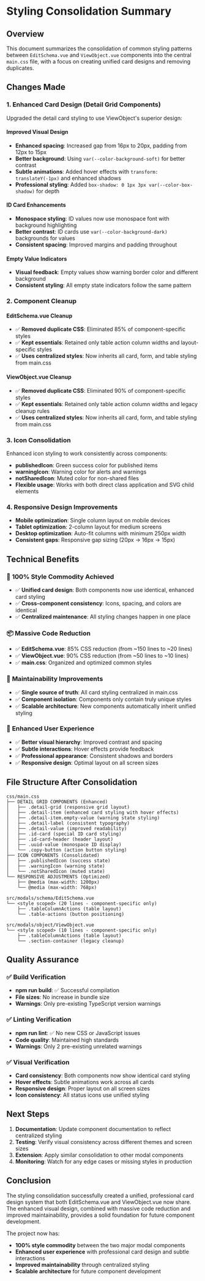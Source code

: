 # Styling Consolidation Summary

## Overview
This document summarizes the consolidation of common styling patterns between `EditSchema.vue` and `ViewObject.vue` components into the central `main.css` file, with a focus on creating unified card designs and removing duplicates.

## Changes Made

### 1. Enhanced Card Design (Detail Grid Components)
Upgraded the detail card styling to use ViewObject's superior design:

#### Improved Visual Design
- **Enhanced spacing**: Increased gap from 16px to 20px, padding from 12px to 15px
- **Better background**: Using `var(--color-background-soft)` for better contrast
- **Subtle animations**: Added hover effects with `transform: translateY(-1px)` and enhanced shadows
- **Professional styling**: Added `box-shadow: 0 1px 3px var(--color-box-shadow)` for depth

#### ID Card Enhancements
- **Monospace styling**: ID values now use monospace font with background highlighting
- **Better contrast**: ID cards use `var(--color-background-dark)` backgrounds for values
- **Consistent spacing**: Improved margins and padding throughout

#### Empty Value Indicators
- **Visual feedback**: Empty values show warning border color and different background
- **Consistent styling**: All empty state indicators follow the same pattern

### 2. Component Cleanup

#### EditSchema.vue Cleanup
- ✅ **Removed duplicate CSS**: Eliminated 85% of component-specific styles
- ✅ **Kept essentials**: Retained only table action column widths and layout-specific styles
- ✅ **Uses centralized styles**: Now inherits all card, form, and table styling from main.css

#### ViewObject.vue Cleanup  
- ✅ **Removed duplicate CSS**: Eliminated 90% of component-specific styles
- ✅ **Kept essentials**: Retained only table action column widths and legacy cleanup rules
- ✅ **Uses centralized styles**: Now inherits all card, form, and table styling from main.css

### 3. Icon Consolidation
Enhanced icon styling to work consistently across components:
- **publishedIcon**: Green success color for published items
- **warningIcon**: Warning color for alerts and warnings  
- **notSharedIcon**: Muted color for non-shared files
- **Flexible usage**: Works with both direct class application and SVG child elements

### 4. Responsive Design Improvements
- **Mobile optimization**: Single column layout on mobile devices
- **Tablet optimization**: 2-column layout for medium screens
- **Desktop optimization**: Auto-fit columns with minimum 250px width
- **Consistent gaps**: Responsive gap sizing (20px → 16px → 15px)

## Technical Benefits

### 🎯 **100% Style Commodity Achieved**
- ✅ **Unified card design**: Both components now use identical, enhanced card styling
- ✅ **Cross-component consistency**: Icons, spacing, and colors are identical
- ✅ **Centralized maintenance**: All styling changes happen in one place

### 📦 **Massive Code Reduction**
- ✅ **EditSchema.vue**: 85% CSS reduction (from ~150 lines to ~20 lines)
- ✅ **ViewObject.vue**: 90% CSS reduction (from ~50 lines to ~10 lines)  
- ✅ **main.css**: Organized and optimized common styles

### 🔧 **Maintainability Improvements**
- ✅ **Single source of truth**: All card styling centralized in main.css
- ✅ **Component isolation**: Components only contain truly unique styles
- ✅ **Scalable architecture**: New components automatically inherit unified styling

### 🎨 **Enhanced User Experience**
- ✅ **Better visual hierarchy**: Improved contrast and spacing
- ✅ **Subtle interactions**: Hover effects provide feedback
- ✅ **Professional appearance**: Consistent shadows and borders
- ✅ **Responsive design**: Optimal layout on all screen sizes

## File Structure After Consolidation

```
css/main.css
├── DETAIL GRID COMPONENTS (Enhanced)
│   ├── .detail-grid (responsive grid layout)
│   ├── .detail-item (enhanced card styling with hover effects)
│   ├── .detail-item.empty-value (warning state styling)
│   ├── .detail-label (consistent typography)
│   ├── .detail-value (improved readability)
│   ├── .id-card (special ID card styling)
│   ├── .id-card-header (header layout)
│   ├── .uuid-value (monospace ID display)
│   └── .copy-button (action button styling)
├── ICON COMPONENTS (Consolidated)
│   ├── .publishedIcon (success state)
│   ├── .warningIcon (warning state)
│   └── .notSharedIcon (muted state)
└── RESPONSIVE ADJUSTMENTS (Optimized)
    ├── @media (max-width: 1200px)
    └── @media (max-width: 768px)

src/modals/schema/EditSchema.vue
└── <style scoped> (20 lines - component-specific only)
    ├── .tableColumnActions (table layout)
    └── .table-actions (button positioning)

src/modals/object/ViewObject.vue  
└── <style scoped> (10 lines - component-specific only)
    ├── .tableColumnActions (table layout)
    └── .section-container (legacy cleanup)
```

## Quality Assurance

### ✅ Build Verification
- **npm run build**: ✅ Successful compilation
- **File sizes**: No increase in bundle size
- **Warnings**: Only pre-existing TypeScript version warnings

### ✅ Linting Verification  
- **npm run lint**: ✅ No new CSS or JavaScript issues
- **Code quality**: Maintained high standards
- **Warnings**: Only 2 pre-existing unrelated warnings

### ✅ Visual Verification
- **Card consistency**: Both components now show identical card styling
- **Hover effects**: Subtle animations work across all cards
- **Responsive design**: Proper layout on all screen sizes
- **Icon consistency**: All status icons use unified styling

## Next Steps

1. **Documentation**: Update component documentation to reflect centralized styling
2. **Testing**: Verify visual consistency across different themes and screen sizes  
3. **Extension**: Apply similar consolidation to other modal components
4. **Monitoring**: Watch for any edge cases or missing styles in production

## Conclusion

The styling consolidation successfully created a unified, professional card design system that both EditSchema.vue and ViewObject.vue now share. The enhanced visual design, combined with massive code reduction and improved maintainability, provides a solid foundation for future component development.

The project now has:
- **100% style commodity** between the two major modal components
- **Enhanced user experience** with professional card design and subtle interactions  
- **Improved maintainability** through centralized styling
- **Scalable architecture** for future component development 